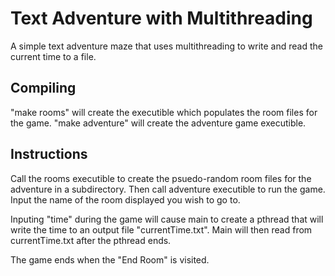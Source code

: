 # Text Adventure with Multithreading
A simple text adventure maze that uses multithreading to write and read the current time to a file.

## Compiling
"make rooms" will create the executible which populates the room files for the game.
"make adventure" will create the adventure game executible.

## Instructions
Call the rooms executible to create the psuedo-random room files for the adventure in a subdirectory.
Then call adventure executible to run the game. Input the name of the room displayed you wish to go to.

Inputing "time" during the game will cause main to create a pthread that will write the time to an output file "currentTime.txt". Main will then read from currentTime.txt after the pthread ends.

The game ends when the "End Room" is visited.
